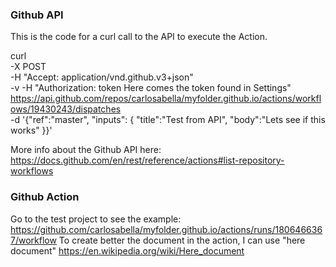 ### Github API

This is the code for a curl call to the API to execute the Action.

curl \
  -X POST \
  -H "Accept: application/vnd.github.v3+json" \
  -v -H "Authorization: token Here comes the token found in Settings"
  https://api.github.com/repos/carlosabella/myfolder.github.io/actions/workflows/19430243/dispatches \
  -d '{"ref":"master", "inputs": { "title":"Test from API", "body":"Lets see if this works" }}'
  
 More info about the Github API here: https://docs.github.com/en/rest/reference/actions#list-repository-workflows
 
 ### Github Action
 
 Go to the test project to see the example: https://github.com/carlosabella/myfolder.github.io/actions/runs/1806466367/workflow
To create better the document in the action, I can use "here document" https://en.wikipedia.org/wiki/Here_document 
